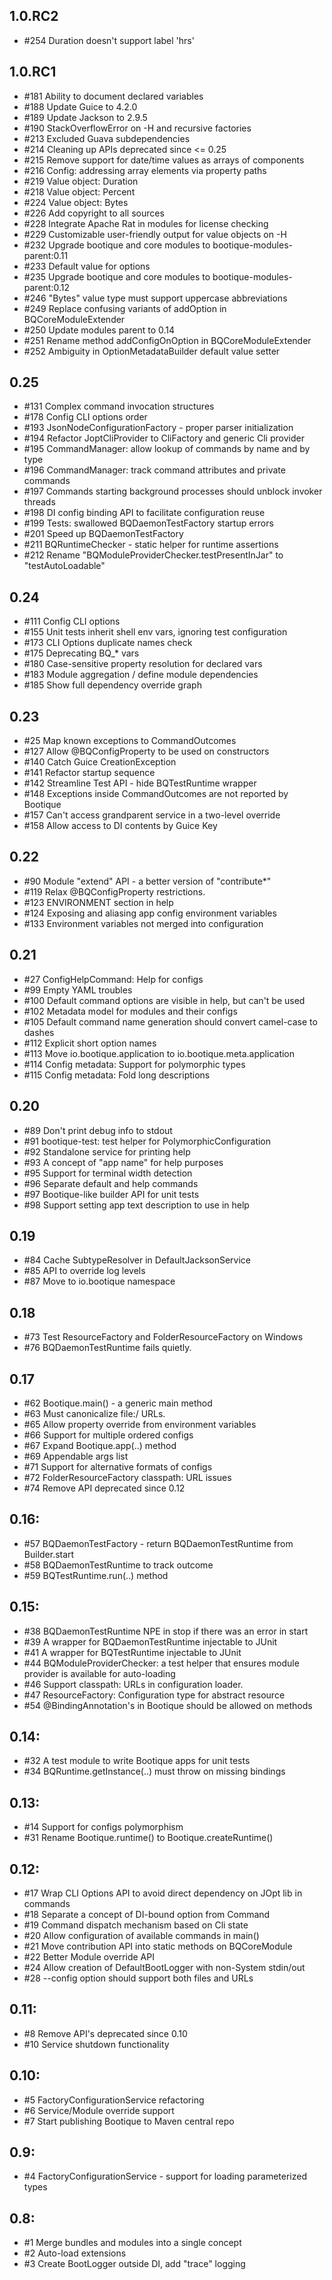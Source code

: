 ## 1.0.RC2

* #254 Duration doesn't support label 'hrs'

## 1.0.RC1

* #181 Ability to document declared variables
* #188 Update Guice to 4.2.0
* #189 Update Jackson to 2.9.5
* #190 StackOverflowError on -H and recursive factories
* #213 Excluded Guava subdependencies
* #214 Cleaning up APIs deprecated since <= 0.25
* #215 Remove support for date/time values as arrays of components
* #216 Config: addressing array elements via property paths
* #219 Value object: Duration
* #218 Value object: Percent
* #224 Value object: Bytes
* #226 Add copyright to all sources
* #228 Integrate Apache Rat in modules for license checking
* #229 Customizable user-friendly output for value objects on -H
* #232 Upgrade bootique and core modules to bootique-modules-parent:0.11
* #233 Default value for options
* #235 Upgrade bootique and core modules to bootique-modules-parent:0.12
* #246 "Bytes" value type must support uppercase abbreviations
* #249 Replace confusing variants of addOption in BQCoreModuleExtender
* #250 Update modules parent to 0.14
* #251 Rename method addConfigOnOption in BQCoreModuleExtender
* #252 Ambiguity in OptionMetadataBuilder default value setter 

## 0.25 

* #131 Complex command invocation structures
* #178 Config CLI options order
* #193 JsonNodeConfigurationFactory - proper parser initialization
* #194 Refactor JoptCliProvider to CliFactory and generic Cli provider
* #195 CommandManager: allow lookup of commands by name and by type
* #196 CommandManager: track command attributes and private commands
* #197 Commands starting background processes should unblock invoker threads
* #198 DI config binding API to facilitate configuration reuse
* #199 Tests: swallowed BQDaemonTestFactory startup errors
* #201 Speed up BQDaemonTestFactory
* #211 BQRuntimeChecker - static helper for runtime assertions
* #212 Rename "BQModuleProviderChecker.testPresentInJar" to "testAutoLoadable" 

## 0.24

* #111 Config CLI options
* #155 Unit tests inherit shell env vars, ignoring test configuration 
* #173 CLI Options duplicate names check
* #175 Deprecating BQ_* vars
* #180 Case-sensitive property resolution for declared vars
* #183 Module aggregation / define module dependencies
* #185 Show full dependency override graph

## 0.23

* #25  Map known exceptions to CommandOutcomes
* #127 Allow @BQConfigProperty to be used on constructors 
* #140 Catch Guice CreationException
* #141 Refactor startup sequence
* #142 Streamline Test API - hide BQTestRuntime wrapper
* #148 Exceptions inside CommandOutcomes are not reported by Bootique
* #157 Can't access grandparent service in a two-level override
* #158 Allow access to DI contents by Guice Key

## 0.22

* #90  Module "extend" API - a better version of "contribute*"
* #119 Relax @BQConfigProperty restrictions.
* #123 ENVIRONMENT section in help
* #124 Exposing and aliasing app config environment variables 
* #133 Environment variables not merged into configuration

## 0.21

* #27 ConfigHelpCommand: Help for configs
* #99 Empty YAML troubles
* #100 Default command options are visible in help, but can't be used
* #102 Metadata model for modules and their configs
* #105 Default command name generation should convert camel-case to dashes 
* #112 Explicit short option names 
* #113 Move io.bootique.application to io.bootique.meta.application
* #114 Config metadata: Support for polymorphic types
* #115 Config metadata: Fold long descriptions

## 0.20

* #89 Don't print debug info to stdout
* #91 bootique-test: test helper for PolymorphicConfiguration
* #92 Standalone service for printing help
* #93 A concept of "app name" for help purposes
* #95 Support for terminal width detection
* #96 Separate default and help commands
* #97 Bootique-like builder API for unit tests
* #98 Support setting app text description to use in help

## 0.19

* #84 Cache SubtypeResolver in DefaultJacksonService
* #85 API to override log levels
* #87 Move to io.bootique namespace

## 0.18

* #73 Test ResourceFactory and FolderResourceFactory on Windows
* #76 BQDaemonTestRuntime fails quietly.

## 0.17

* #62 Bootique.main() - a generic main method
* #63 Must canonicalize file:/ URLs.
* #65 Allow property override from environment variables
* #66 Support for multiple ordered configs
* #67 Expand Bootique.app(..) method
* #69 Appendable args list
* #71 Support for alternative formats of configs
* #72 FolderResourceFactory classpath: URL issues 
* #74 Remove API deprecated since 0.12

## 0.16:

* #57 BQDaemonTestFactory - return BQDaemonTestRuntime from Builder.start
* #58 BQDaemonTestRuntime to track outcome
* #59 BQTestRuntime.run(..) method

## 0.15:

* #38 BQDaemonTestRuntime NPE in stop if there was an error in start
* #39 A wrapper for BQDaemonTestRuntime injectable to JUnit
* #41 A wrapper for BQTestRuntime injectable to JUnit
* #44 BQModuleProviderChecker: a test helper that ensures module provider 
      is available for auto-loading
* #46 Support classpath: URLs in configuration loader.
* #47 ResourceFactory: Configuration type for abstract resource
* #54 @BindingAnnotation's in Bootique should be allowed on methods

## 0.14:

* #32 A test module to write Bootique apps for unit tests
* #34 BQRuntime.getInstance(..) must throw on missing bindings

## 0.13:

* #14 Support for configs polymorphism
* #31 Rename Bootique.runtime() to Bootique.createRuntime()

## 0.12:

* #17 Wrap CLI Options API to avoid direct dependency on JOpt lib in commands
* #18 Separate a concept of DI-bound option from Command
* #19 Command dispatch mechanism based on Cli state
* #20 Allow configuration of available commands in main()
* #21 Move contribution API into static methods on BQCoreModule
* #22 Better Module override API
* #24 Allow creation of DefaultBootLogger with non-System stdin/out
* #28 --config option should support both files and URLs

## 0.11:

* #8 Remove API's deprecated since 0.10
* #10 Service shutdown functionality

## 0.10:

* #5 FactoryConfigurationService refactoring
* #6 Service/Module override support
* #7 Start publishing Bootique to Maven central repo

## 0.9:

* #4 FactoryConfigurationService - support for loading parameterized types

## 0.8:

* #1 Merge bundles and modules into a single concept
* #2 Auto-load extensions
* #3 Create BootLogger outside DI, add "trace" logging
